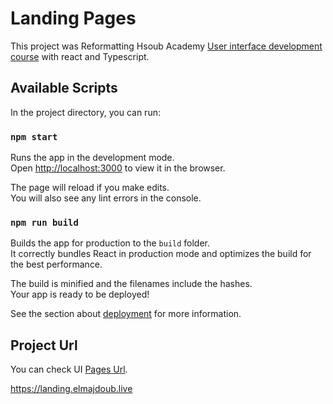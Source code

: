 # Landing Pages

This project was Reformatting Hsoub Academy [User interface development course](https://academy.hsoub.com/learn/front-end-web-development/) with react and Typescript.

## Available Scripts

In the project directory, you can run:

### `npm start`

Runs the app in the development mode.  
Open [http://localhost:3000](http://localhost:3000) to view it in the browser.

The page will reload if you make edits.  
You will also see any lint errors in the console.

### `npm run build`

Builds the app for production to the `build` folder.  
It correctly bundles React in production mode and optimizes the build for the best performance.

The build is minified and the filenames include the hashes.  
Your app is ready to be deployed!

See the section about [deployment](https://facebook.github.io/create-react-app/docs/deployment) for more information.

## Project Url

You can check UI [Pages Url](https://landing-pages-sepia.vercel.app/).

https://landing.elmajdoub.live
